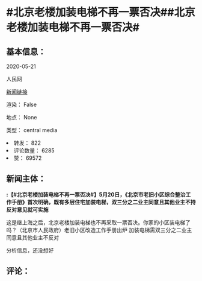 <html>
 <body>
  <h1 id="title">
   #北京老楼加装电梯不再一票否决##北京老楼加装电梯不再一票否决#
  </h1>
  <div id="basic_info">
   <h2 id="default h2">
    基本信息：
   </h2>
   <p id="time">
    2020-05-21
   </p>
   <p id="author">
    人民网
   </p>
   <p id="src">
    <a href="https://weibo.cn/comment/J2Vm1uxjR">
     新闻链接
    </a>
   </p>
   <p id="is_rendered">
    渲染： False
   </p>
   <p id="location">
    地点： None
   </p>
   <p id="news_type">
    类型： central media
   </p>
  </div>
  <div id="attrs">
   <li id_no="repost">
    转发： 822
   </li>
   <li id_no="comment_number">
    评论数量： 6285
   </li>
   <li id_no="attitude">
    赞： 69572
   </li>
  </div>
  <div id="article">
   <h2 id="default h2">
    新闻主体：
   </h2>
   <p id="lead">
    <strong>
     :【#北京老楼加装电梯不再一票否决#】5月20日，《北京市老旧小区综合整治工作手册》首次明确，既有多层住宅加装电梯，双三分之二业主同意且其他业主不持反对意见就可实施
    </strong>
   </p>
   <div id="main_text">
    <p id="paragraph_1">
     这是继上海之后，北京老楼加装电梯也不再采取一票否决。你家的小区装电梯了吗？（北京市人民政府）老旧小区改造工作手册出炉 加装电梯需双三分之二业主同意且其他业主不反对
    </p>
   </div>
  </div>
  <div id="analyse_info">
   分析信息，还没想好
  </div>
  <div id="comments">
   <h2 id="default h2">
    评论：
   </h2>
  </div>
 </body>
</html>